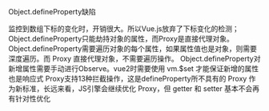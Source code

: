 Object.defineProperty缺陷

监控到数组下标的变化时，开销很大。所以Vue.js放弃了下标变化的检测；
Object.defineProperty只能劫持对象的属性，而Proxy是直接代理对象。Object.defineProperty需要遍历对象的每个属性，如果属性值也是对象，则需要深度遍历。而 Proxy 直接代理对象，不需要遍历操作。
Object.defineProperty对新增属性需要手动进行Observe。vue2时需要使用 vm.$set 才能保证新增的属性也是响应式
Proxy支持13种拦截操作，这是defineProperty所不具有的
Proxy 作为新标准，长远来看，JS引擎会继续优化 Proxy，但 getter 和 setter 基本不会再有针对性优化
